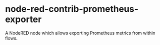 # node-red-contrib-prometheus-exporter
A NodeRED node which allows exporting Prometheus metrics from within flows.
